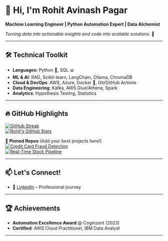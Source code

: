 # 👋 Hi, I'm Rohit Avinash Pagar

**Machine Learning Engineer | Python Automation Expert | Data Alchemist**  

*Turning data into actionable insights and code into scalable solutions.* 🚀  

---

## 🛠️ **Technical Toolkit**

- **Languages**: Python 🐍, SQL 📊
- **ML & AI**: RAG, Scikit-learn, LangChain, Ollama, ChromaDB  
- **Cloud & DevOps**: AWS, Azure, Docker 🐳, Git/GitHub Actions  
- **Data Engineering**: Kafka, AWS Glue/Athena, Spark  
- **Analytics**: Hypothesis Testing, Statistics  

---

## 🔥 **GitHub Highlights**

[![GitHub Streak](https://streak-stats.demolab.com?user=Rohitpagar18&theme=dark)](https://git.io/streak-stats)  
[![Rohit's GitHub Stats](https://github-readme-stats.vercel.app/api?username=Rohitpagar18&show_icons=true&theme=vision-friendly-dark)](https://github.com/Rohitpagar18)  

📌 **Pinned Repos** (Add your best projects here!)  
[![Credit Card Fraud Detection](https://github-readme-stats.vercel.app/api/pin/?username=Rohitpagar18&repo=Credit-Card-Fraud-Detection&theme=radical)](https://github.com/Rohitpagar18/Credit-Card-Fraud-Detection)  
[![Real-Time Stock Pipeline](https://github-readme-stats.vercel.app/api/pin/?username=Rohitpagar18&repo=Stock-Market-Kafka-AWS&theme=radical)](https://github.com/Rohitpagar18/Stock-Market-Kafka-AWS)  

---

## 📫 **Let's Connect!**

- 💼 [LinkedIn](https://linkedin.com/in/rohitpagar) – Professional journey  

---

## 🏆 **Achievements**

- **Automation Excellence Award** @ Cognizant (2023)  
- **Certified**: AWS Cloud Practitioner, IBM Data Analyst

---

